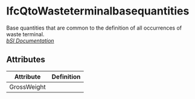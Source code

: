 IfcQtoWasteterminalbasequantities
=================================
Base quantities that are common to the definition of all occurrences of waste
terminal.  
[ _bSI
Documentation_](https://standards.buildingsmart.org/IFC/DEV/IFC4_2/FINAL/HTML/schema/ifcplumbingfireprotectiondomain/qset/qto_wasteterminalbasequantities.htm)


Attributes
----------
| Attribute   | Definition   |
|-------------|--------------|
| GrossWeight |              |
